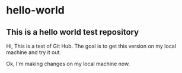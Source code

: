 # hello-world
## This is a hello world test repository

Hi, This is a test of Git Hub.
The goal is to get this version on my local machine and try it out.

Ok, I'm making changes on my local machine now.